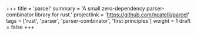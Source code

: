 +++
title = 'parcel'
summary = 'A small zero-dependency parser-combinator library for rust.'
projectlink = 'https://github.com/ncatelli/parcel'
tags = ['rust', 'parser', 'parser-combinator', 'first principles']
weight = 1
draft = false
+++